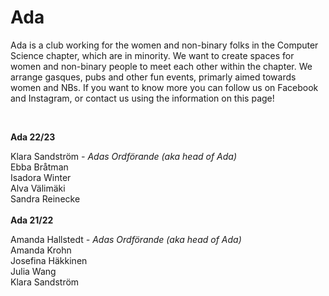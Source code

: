 # Ada

Ada is a club working for the women and non-binary folks in the Computer Science chapter, which are in minority. We want to create spaces for women and non-binary people to meet each other within the chapter. We arrange gasques, pubs and other fun events, primarly aimed towards women and NBs. If you want to know more you can follow us on Facebook and Instagram, or contact us using the information on this page!

<br>

**Ada 22/23**

Klara Sandström *- Adas Ordförande (aka head of Ada)* <br />
Ebba Bråtman <br />
Isadora Winter <br />
Alva Välimäki <br />
Sandra Reinecke <br />
<br />
**Ada 21/22**

Amanda Hallstedt *- Adas Ordförande (aka head of Ada)* <br />
Amanda Krohn <br />
Josefina Häkkinen <br />
Julia Wang <br />
Klara Sandström <br />
